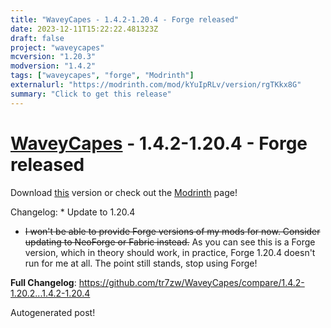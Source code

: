 ```yaml
---
title: "WaveyCapes - 1.4.2-1.20.4 - Forge released"
date: 2023-12-11T15:22:22.481323Z
draft: false
project: "waveycapes"
mcversion: "1.20.3"
modversion: "1.4.2"
tags: ["waveycapes", "forge", "Modrinth"]
externalurl: "https://modrinth.com/mod/kYuIpRLv/version/rgTKkx8G"
summary: "Click to get this release"
---
```

# [WaveyCapes](/project/waveycapes) - 1.4.2-1.20.4 - Forge released
Download [this](https://modrinth.com/mod/kYuIpRLv/version/rgTKkx8G) version or check out the [Modrinth](https://modrinth.com/mod/kYuIpRLv) page!

Changelog: * Update to 1.20.4
* ~~I won't be able to provide Forge versions of my mods for now. Consider updating to NeoForge or Fabric instead.~~ As you can see this is a Forge version, which in theory should work, in practice, Forge 1.20.4 doesn't run for me at all. The point still stands, stop using Forge!

**Full Changelog**: https://github.com/tr7zw/WaveyCapes/compare/1.4.2-1.20.2...1.4.2-1.20.4

Autogenerated post!
